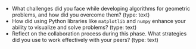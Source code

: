 - What challenges did you face while developing algorithms for geometric problems, and how did you overcome them? (type: text)
- How did using Python libraries like `matplotlib` and `numpy` enhance your ability to visualize and solve problems? (type: text)
- Reflect on the collaboration process during this phase. What strategies did you use to work effectively with your peers? (type: text)